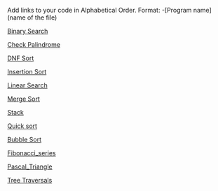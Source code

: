 Add links to your code in Alphabetical Order.
Format: -[Program name](name of the file)

[Binary Search](binary_search.c)

[Check Palindrome](check_palindrome.c)

[DNF Sort](DNFSort.c)

[Insertion Sort](insertion_sort.c)

[Linear Search](linear_search.c)

[Merge Sort](merge_sort.c)

[Stack](stack.c)

[Quick sort](Quick_Sort.c)

[Bubble Sort](bubbleSort.c)

[Fibonacci_series](Fibonacci_series.c)

[Pascal_Triangle](Pascal_Triangle.c)

[Tree Traversals](Tree_traversals.c)

